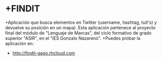 +FINDIT
===================

+Aplicación que busca elementos en Twitter (username, hashtag, tuit's) y devuelve su posición en un mapa). Esta aplicación pertenece al proyecto final del módulo de "Lenguaje de Marcas", del ciclo formativo de grado superior "ASIR", en el "IES Gonzalo Nazareno".
+Puedes probar la aplicación en:

+ http://findit-gago.rhcloud.com
